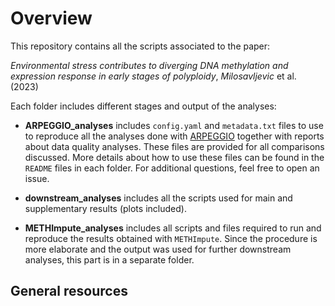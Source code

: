 # Overview

This repository contains all the scripts associated to the paper:

*Environmental stress contributes to diverging DNA methylation and expression response in early stages of polyploidy*, _Milosavljevic_ et al. (2023)

Each folder includes different stages and output of the analyses:

  - **ARPEGGIO_analyses** includes `config.yaml` and `metadata.txt` files to use to reproduce all the analyses done with [ARPEGGIO](https://github.com/supermaxiste/ARPEGGIO) together with reports about data quality analyses. These files are provided for all comparisons discussed. More details about how to use these files can be found in the `README` files in each folder. For additional questions, feel free to open an issue.

   - **downstream_analyses** includes all the scripts used for main and supplementary results (plots included).

   - **METHImpute_analyses** includes all scripts and files required to run and reproduce the results obtained with `METHImpute`. Since the procedure is more elaborate and the output was used for further downstream analyses, this part is in a separate folder.
   
## General resources



